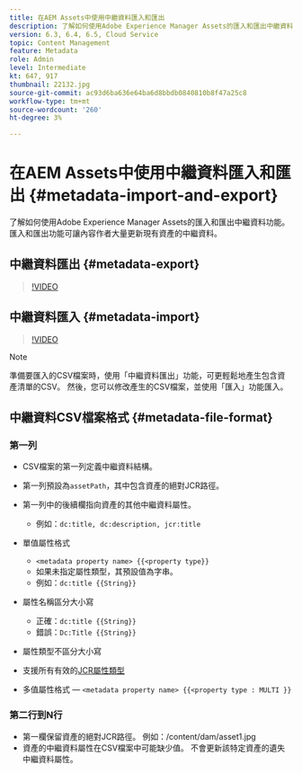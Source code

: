 ```yaml
---
title: 在AEM Assets中使用中繼資料匯入和匯出
description: 了解如何使用Adobe Experience Manager Assets的匯入和匯出中繼資料功能。 匯入和匯出功能可讓內容作者大量更新現有資產的中繼資料。
version: 6.3, 6.4, 6.5, Cloud Service
topic: Content Management
feature: Metadata
role: Admin
level: Intermediate
kt: 647, 917
thumbnail: 22132.jpg
source-git-commit: ac93d6ba636e64ba6d8bbdb0840810b8f47a25c8
workflow-type: tm+mt
source-wordcount: '260'
ht-degree: 3%

---
```



# 在AEM Assets中使用中繼資料匯入和匯出 {#metadata-import-and-export}

了解如何使用Adobe Experience Manager Assets的匯入和匯出中繼資料功能。 匯入和匯出功能可讓內容作者大量更新現有資產的中繼資料。

## 中繼資料匯出 {#metadata-export}

>[!VIDEO](https://video.tv.adobe.com/v/22132/?quality=12&learn=on)

## 中繼資料匯入 {#metadata-import}

>[!VIDEO](https://video.tv.adobe.com/v/21374/?quality=12&learn=on)

>[!NOTE]
>
> 準備要匯入的CSV檔案時，使用「中繼資料匯出」功能，可更輕鬆地產生包含資產清單的CSV。 然後，您可以修改產生的CSV檔案，並使用「匯入」功能匯入。

## 中繼資料CSV檔案格式 {#metadata-file-format}

### 第一列

* CSV檔案的第一列定義中繼資料結構。
* 第一列預設為`assetPath`，其中包含資產的絕對JCR路徑。

* 第一列中的後續欄指向資產的其他中繼資料屬性。
   * 例如：`dc:title, dc:description, jcr:title`

* 單值屬性格式

   * `<metadata property name> {{<property type}}`
   * 如果未指定屬性類型，其預設值為字串。
   * 例如：`dc:title {{String}}`

* 屬性名稱區分大小寫
   * 正確：`dc:title {{String}}`
   * 錯誤：`Dc:Title {{String}}`

* 屬性類型不區分大小寫
* 支援所有有效的[JCR屬性類型](https://www.adobe.io/experience-manager/reference-materials/spec/jsr170/javadocs/jcr-2.0/javax/jcr/PropertyType.html)

* 多值屬性格式 — `<metadata property name> {{<property type : MULTI }}`

### 第二行到N行

* 第一欄保留資產的絕對JCR路徑。 例如：/content/dam/asset1.jpg
* 資產的中繼資料屬性在CSV檔案中可能缺少值。 不會更新該特定資產的遺失中繼資料屬性。
